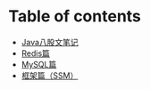 # Table of contents

* [Java八股文笔记](README.md)
* [Redis篇](Redis-Chapter.md)
* [MySQL篇](MySQL-Chapter.md)
* [框架篇（SSM）](SSM-Chapter.md)
